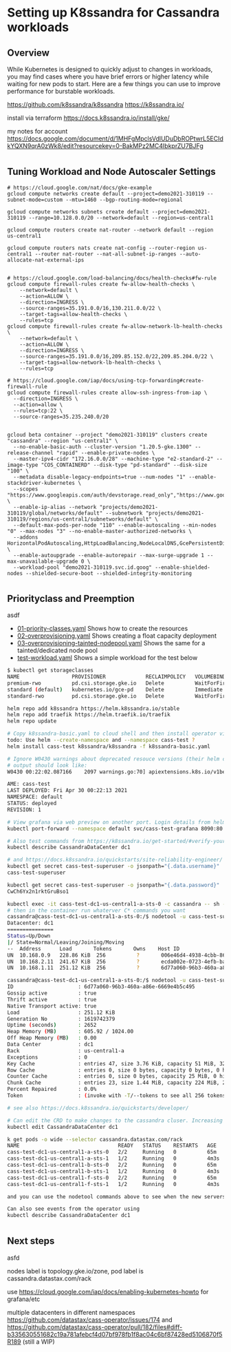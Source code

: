 # Setting up K8ssandra for Cassandra workloads

## Overview

While Kubernetes is designed to quickly adjust to changes in workloads, you may find cases where you have brief errors or higher latency while waiting for new pods to start. Here are a few things you can use to improve performance for burstable workloads.

https://github.com/k8ssandra/k8ssandra
https://k8ssandra.io/

install via terraform
https://docs.k8ssandra.io/install/gke/


my notes for account https://docs.google.com/document/d/1MHFgMpclsVdlUDuDbROPtwrL5ECIdkYQXN9qrA0zWk8/edit?resourcekey=0-BakMPz2MC4IbkprZU7BJFg


#
## Tuning Workload and Node Autoscaler Settings

```
# https://cloud.google.com/nat/docs/gke-example
gcloud compute networks create default --project=demo2021-310119 --subnet-mode=custom --mtu=1460 --bgp-routing-mode=regional

gcloud compute networks subnets create default --project=demo2021-310119 --range=10.128.0.0/20 --network=default --region=us-central1

gcloud compute routers create nat-router --network default --region us-central1

gcloud compute routers nats create nat-config --router-region us-central1 --router nat-router --nat-all-subnet-ip-ranges --auto-allocate-nat-external-ips


# https://cloud.google.com/load-balancing/docs/health-checks#fw-rule
gcloud compute firewall-rules create fw-allow-health-checks \
    --network=default \
    --action=ALLOW \
    --direction=INGRESS \
    --source-ranges=35.191.0.0/16,130.211.0.0/22 \
    --target-tags=allow-health-checks \
    --rules=tcp
gcloud compute firewall-rules create fw-allow-network-lb-health-checks \
    --network=default \
    --action=ALLOW \
    --direction=INGRESS \
    --source-ranges=35.191.0.0/16,209.85.152.0/22,209.85.204.0/22 \
    --target-tags=allow-network-lb-health-checks \
    --rules=tcp

# https://cloud.google.com/iap/docs/using-tcp-forwarding#create-firewall-rule
gcloud compute firewall-rules create allow-ssh-ingress-from-iap \
  --direction=INGRESS \
  --action=allow \
  --rules=tcp:22 \
  --source-ranges=35.235.240.0/20


gcloud beta container --project "demo2021-310119" clusters create "cassandra" --region "us-central1" \
  --no-enable-basic-auth --cluster-version "1.20.5-gke.1300" --release-channel "rapid" --enable-private-nodes \
  --master-ipv4-cidr "172.16.0.0/28" --machine-type "e2-standard-2" --image-type "COS_CONTAINERD" --disk-type "pd-standard" --disk-size "100" \
  --metadata disable-legacy-endpoints=true --num-nodes "1" --enable-stackdriver-kubernetes \
  --scopes "https://www.googleapis.com/auth/devstorage.read_only","https://www.googleapis.com/auth/logging.write","https://www.googleapis.com/auth/monitoring","https://www.googleapis.com/auth/servicecontrol","https://www.googleapis.com/auth/service.management.readonly","https://www.googleapis.com/auth/trace.append" \
  --enable-ip-alias --network "projects/demo2021-310119/global/networks/default" --subnetwork "projects/demo2021-310119/regions/us-central1/subnetworks/default" \
  --default-max-pods-per-node "110" --enable-autoscaling --min-nodes "0" --max-nodes "3" --no-enable-master-authorized-networks \
  --addons HorizontalPodAutoscaling,HttpLoadBalancing,NodeLocalDNS,GcePersistentDiskCsiDriver,ConfigConnector \
  --enable-autoupgrade --enable-autorepair --max-surge-upgrade 1 --max-unavailable-upgrade 0 \
  --workload-pool "demo2021-310119.svc.id.goog" --enable-shielded-nodes --shielded-secure-boot --shielded-integrity-monitoring
```
#
## Priorityclass and Preemption

asdf

* [01-priority-classes.yaml](./01-priority-classes.yaml) Shows how to create the resources
* [02-overprovisioning.yaml](./02-overprovisioning.yaml) Shows creating a float capacity deployment
* [03-overprovisioning-tainted-nodepool.yaml](./03-overprovisioning-tainted-nodepool.yaml) Shows the same for a tainted/dedicated node pool
* [test-workload.yaml](./test-workload.yaml) Shows a simple workload for the test below

```bash
$ kubectl get storageclasses
NAME                 PROVISIONER             RECLAIMPOLICY   VOLUMEBINDINGMODE      ALLOWVOLUMEEXPANSION   AGE
premium-rwo          pd.csi.storage.gke.io   Delete          WaitForFirstConsumer   true                   83m
standard (default)   kubernetes.io/gce-pd    Delete          Immediate              true                   83m
standard-rwo         pd.csi.storage.gke.io   Delete          WaitForFirstConsumer   true                   83m

helm repo add k8ssandra https://helm.k8ssandra.io/stable
helm repo add traefik https://helm.traefik.io/traefik
helm repo update

# Copy k8ssandra-basic.yaml to cloud shell and then install operator via helm
todo: Use helm --create-namespace and --namespace cass-test ?
helm install cass-test k8ssandra/k8ssandra -f k8ssandra-basic.yaml

# Ignore W0430 warnings about deprecated resouce versions (their helm chart will eventually get updated
# output should look like:
W0430 00:22:02.087166    2097 warnings.go:70] apiextensions.k8s.io/v1beta1 CustomResourceDefinition is deprecated in v1.16+, unavailable in v1.22+; use apiextensions.k8s.io/v1 CustomResourceDefinition

AME: cass-test
LAST DEPLOYED: Fri Apr 30 00:22:13 2021
NAMESPACE: default
STATUS: deployed
REVISION: 1

# View grafana via web preview on another port. Login details from helm yaml file
kubectl port-forward --namespace default svc/cass-test-grafana 8090:80 >> /dev/null &

# Also test commands from https://k8ssandra.io/get-started/#verify-your-k8ssandra-installation
kubectl describe CassandraDataCenter dc1

# and https://docs.k8ssandra.io/quickstarts/site-reliability-engineer/
kubectl get secret cass-test-superuser -o jsonpath="{.data.username}" | base64 --decode ; echo
cass-test-superuser

kubectl get secret cass-test-superuser -o jsonpath="{.data.password}" | base64 --decode ; echo
CwCh6Yx2n1rktGruBso1

kubectl exec -it cass-test-dc1-us-central1-a-sts-0 -c cassandra -- sh -c 'export casspw=CwCh6Yx2n1rktGruBso1; bash'
# then in the container run whaterver C* commands you want
cassandra@cass-test-dc1-us-central1-a-sts-0:/$ nodetool -u cass-test-superuser -pw $casspw status
Datacenter: dc1
===============
Status=Up/Down
|/ State=Normal/Leaving/Joining/Moving
--  Address      Load       Tokens       Owns    Host ID                               Rack
UN  10.168.0.9   228.86 KiB  256          ?       006e46d4-4938-4cbb-86f7-701ff006e5d2  us-central1-f
UN  10.168.2.11  241.67 KiB  256          ?       ecda002e-0723-4efb-ba99-873f477228b7  us-central1-b
UN  10.168.1.11  251.12 KiB  256          ?       6d77a060-96b3-460a-a86e-6669e4b5c495  us-central1-a

cassandra@cass-test-dc1-us-central1-a-sts-0:/$ nodetool -u cass-test-superuser -pw $casspw info
ID                     : 6d77a060-96b3-460a-a86e-6669e4b5c495
Gossip active          : true
Thrift active          : true
Native Transport active: true
Load                   : 251.12 KiB
Generation No          : 1619742379
Uptime (seconds)       : 2652
Heap Memory (MB)       : 605.92 / 1024.00
Off Heap Memory (MB)   : 0.00
Data Center            : dc1
Rack                   : us-central1-a
Exceptions             : 0
Key Cache              : entries 47, size 3.76 KiB, capacity 51 MiB, 3272 hits, 3533 requests, 0.926 recent hit rate, 14400 save period in seconds
Row Cache              : entries 0, size 0 bytes, capacity 0 bytes, 0 hits, 0 requests, NaN recent hit rate, 0 save period in seconds
Counter Cache          : entries 0, size 0 bytes, capacity 25 MiB, 0 hits, 0 requests, NaN recent hit rate, 7200 save period in seconds
Chunk Cache            : entries 23, size 1.44 MiB, capacity 224 MiB, 265 misses, 5545 requests, 0.952 recent hit rate, NaN microseconds miss latency
Percent Repaired       : 0.0%
Token                  : (invoke with -T/--tokens to see all 256 tokens)

# see also https://docs.k8ssandra.io/quickstarts/developer/

# Can edit the CRD to make changes to the cassandra cluser. Increasing size from 3 -> 6 or 24 will expand the cassandra nodes (really pods in the stateful set) for each rack
kubectl edit CassandraDataCenter dc1

k get pods -o wide --selector cassandra.datastax.com/rack
NAME                                READY   STATUS    RESTARTS   AGE    IP            NODE                                      NOMINATED NODE   READINESS GATES
cass-test-dc1-us-central1-a-sts-0   2/2     Running   0          65m    10.168.1.11   gke-cassandra-default-pool-9c76d3c9-ct4x   <none>           <none>
cass-test-dc1-us-central1-a-sts-1   1/2     Running   0          4m3s   10.168.1.12   gke-cassandra-default-pool-9c76d3c9-ct4x   <none>           <none>
cass-test-dc1-us-central1-b-sts-0   2/2     Running   0          65m    10.168.2.11   gke-cassandra-default-pool-a49f5225-cpnf   <none>           <none>
cass-test-dc1-us-central1-b-sts-1   1/2     Running   0          4m3s   10.168.2.13   gke-cassandra-default-pool-a49f5225-cpnf   <none>           <none>
cass-test-dc1-us-central1-f-sts-0   2/2     Running   0          65m    10.168.0.9    gke-cassandra-default-pool-5e67a467-zs9f   <none>           <none>
cass-test-dc1-us-central1-f-sts-1   1/2     Running   0          4m3s   10.168.0.11   gke-cassandra-default-pool-5e67a467-zs9f   <none>           <none>

and you can use the nodetool commands above to see when the new servers join the cassandra cluster (UJ instead of UN). It seems to add them one at a time, and takes 4-8 minutes for each node

Can also see events from the operator using
kubectl describe CassandraDataCenter dc1
```
#
## Next steps
asfd

nodes label is topology.gke.io/zone, pod label is cassandra.datastax.com/rack

use https://cloud.google.com/iap/docs/enabling-kubernetes-howto for grafana/etc

multiple datacenters in different namespaces https://github.com/datastax/cass-operator/issues/174 and https://github.com/datastax/cass-operator/pull/182/files#diff-b335630551682c19a781afebcf4d07bf978fb1f8ac04c6bf87428ed5106870f5R189 (still a WIP)